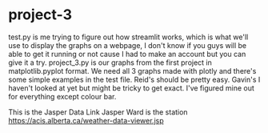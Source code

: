 # project-3
test.py is me trying to figure out how streamlit works, which is what we'll use to display the graphs on a webpage,
I don't know if you guys will be able to get it running or not cause I had to make an account but you can give it a try.
project_3.py is our graphs from the first project in matplotlib.pyplot format.
We need all 3 graphs made with plotly and there's some simple examples in the test file.
Reid's should be pretty easy.
Gavin's I haven't looked at yet but might be tricky to get exact.
I've figured mine out for everything except colour bar.


This is the Jasper Data Link Jasper Ward is the station
https://acis.alberta.ca/weather-data-viewer.jsp